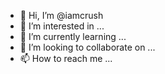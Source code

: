 - 👋 Hi, I’m @iamcrush
- 👀 I’m interested in ...
- 🌱 I’m currently learning ...
- 💞️ I’m looking to collaborate on ...
- 📫 How to reach me ...

<!---
iamcrush/iamcrush is a ✨ special ✨ repository because its `README.md` (this file) appears on your GitHub profile.
You can click the Preview link to take a look at your changes.
--->
